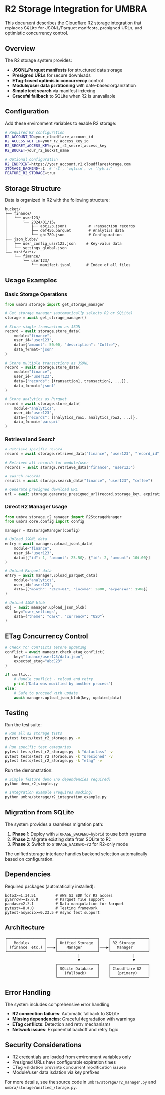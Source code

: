 # R2 Storage Integration for UMBRA

This document describes the Cloudflare R2 storage integration that replaces SQLite for JSONL/Parquet manifests, presigned URLs, and optimistic concurrency control.

## Overview

The R2 storage system provides:
- **JSONL/Parquet manifests** for structured data storage
- **Presigned URLs** for secure downloads
- **ETag-based optimistic concurrency** control
- **Module/user data partitioning** with date-based organization
- **Simple text search** via manifest indexing
- **Graceful fallback** to SQLite when R2 is unavailable

## Configuration

Add these environment variables to enable R2 storage:

```bash
# Required R2 configuration
R2_ACCOUNT_ID=your_cloudflare_account_id
R2_ACCESS_KEY_ID=your_r2_access_key_id
R2_SECRET_ACCESS_KEY=your_r2_secret_access_key
R2_BUCKET=your_r2_bucket_name

# Optional configuration
R2_ENDPOINT=https://your_account.r2.cloudflarestorage.com
STORAGE_BACKEND=r2  # 'r2', 'sqlite', or 'hybrid'
FEATURE_R2_STORAGE=true
```

## Storage Structure

Data is organized in R2 with the following structure:

```
bucket/
├── finance/
│   └── user123/
│       └── 2024/01/15/
│           ├── abc123.jsonl          # Transaction records
│           ├── def456.parquet        # Analytics data
│           └── ghi789.json           # Configuration
├── json_blobs/
│   ├── user_config_user123.json     # Key-value data
│   └── settings_global.json
└── manifests/
    └── finance/
        └── user123/
            └── manifest.jsonl       # Index of all files
```

## Usage Examples

### Basic Storage Operations

```python
from umbra.storage import get_storage_manager

# Get storage manager (automatically selects R2 or SQLite)
storage = await get_storage_manager()

# Store single transaction as JSON
record = await storage.store_data(
    module="finance",
    user_id="user123", 
    data={"amount": 50.00, "description": "Coffee"},
    data_format="json"
)

# Store multiple transactions as JSONL
record = await storage.store_data(
    module="finance", 
    user_id="user123",
    data={"records": [transaction1, transaction2, ...]},
    data_format="jsonl"
)

# Store analytics as Parquet
record = await storage.store_data(
    module="analytics",
    user_id="user123", 
    data={"records": [analytics_row1, analytics_row2, ...]},
    data_format="parquet"
)
```

### Retrieval and Search

```python
# Retrieve specific record
record = await storage.retrieve_data("finance", "user123", "record_id")

# Retrieve all records for module/user
records = await storage.retrieve_data("finance", "user123")

# Search records
results = await storage.search_data("finance", "user123", "coffee")

# Generate presigned download URL
url = await storage.generate_presigned_url(record.storage_key, expiration=3600)
```

### Direct R2 Manager Usage

```python
from umbra.storage.r2_manager import R2StorageManager
from umbra.core.config import config

manager = R2StorageManager(config)

# Upload JSONL data
entry = await manager.upload_jsonl_data(
    module="finance",
    user_id="user123",
    data=[{"id": 1, "amount": 25.50}, {"id": 2, "amount": 100.00}]
)

# Upload Parquet data 
entry = await manager.upload_parquet_data(
    module="analytics", 
    user_id="user123",
    data=[{"month": "2024-01", "income": 3000, "expenses": 2500}]
)

# Upload JSON blob
obj = await manager.upload_json_blob(
    key="user_settings",
    data={"theme": "dark", "currency": "USD"}
)
```

## ETag Concurrency Control

```python
# Check for conflicts before updating
conflict = await manager.check_etag_conflict(
    key="finance/user123/data.json",
    expected_etag="abc123"
)

if conflict:
    # Handle conflict - reload and retry
    print("Data was modified by another process")
else:
    # Safe to proceed with update
    await manager.upload_json_blob(key, updated_data)
```

## Testing

Run the test suite:

```bash
# Run all R2 storage tests
pytest tests/test_r2_storage.py -v

# Run specific test categories
pytest tests/test_r2_storage.py -k "dataclass" -v
pytest tests/test_r2_storage.py -k "presigned" -v
pytest tests/test_r2_storage.py -k "etag" -v
```

Run the demonstration:

```bash
# Simple feature demo (no dependencies required)
python demo_r2_simple.py

# Integration example (requires mocking)
python umbra/storage/r2_integration_example.py
```

## Migration from SQLite

The system provides a seamless migration path:

1. **Phase 1**: Deploy with `STORAGE_BACKEND=hybrid` to use both systems
2. **Phase 2**: Migrate existing data from SQLite to R2
3. **Phase 3**: Switch to `STORAGE_BACKEND=r2` for R2-only mode

The unified storage interface handles backend selection automatically based on configuration.

## Dependencies

Required packages (automatically installed):

```
boto3>=1.34.51         # AWS S3 SDK for R2 access
pyarrow>=15.0.0        # Parquet file support
pandas>=2.2.1          # Data manipulation for Parquet
pytest>=8.0.0          # Testing framework
pytest-asyncio>=0.23.5 # Async test support
```

## Architecture

```
┌─────────────────┐    ┌──────────────────┐    ┌─────────────────┐
│   Modules       │    │ Unified Storage  │    │ R2 Storage      │
│ (finance, etc.) │───▶│    Manager       │───▶│   Manager       │
└─────────────────┘    └──────────────────┘    └─────────────────┘
                                 │                        │
                                 ▼                        ▼
                       ┌──────────────────┐    ┌─────────────────┐
                       │ SQLite Database  │    │ Cloudflare R2   │
                       │   (fallback)     │    │   (primary)     │
                       └──────────────────┘    └─────────────────┘
```

## Error Handling

The system includes comprehensive error handling:

- **R2 connection failures**: Automatic fallback to SQLite
- **Missing dependencies**: Graceful degradation with warnings
- **ETag conflicts**: Detection and retry mechanisms
- **Network issues**: Exponential backoff and retry logic

## Security Considerations

- R2 credentials are loaded from environment variables only
- Presigned URLs have configurable expiration times
- ETag validation prevents concurrent modification issues
- Module/user data isolation via key prefixes

For more details, see the source code in `umbra/storage/r2_manager.py` and `umbra/storage/unified_storage.py`.
